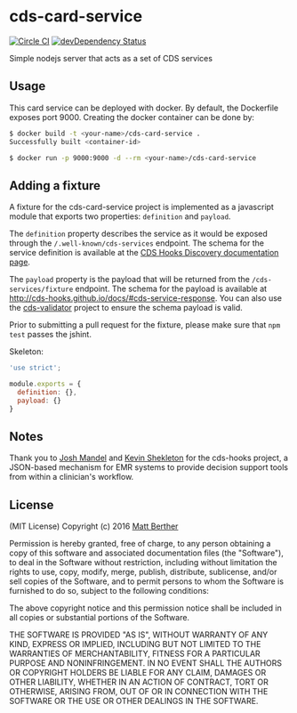 # cds-card-service

[![Circle CI](https://circleci.com/gh/cds-hooks/cds-card-service.svg?style=shield)](https://circleci.com/gh/cds-hooks/cds-card-service)
[![devDependency Status](https://david-dm.org/cds-hooks/cds-card-service.svg)](https://david-dm.org/cds-hooks/cds-card-service#info=devDependencies)

Simple nodejs server that acts as a set of CDS services

## Usage
This card service can be deployed with docker. By default, the Dockerfile exposes port 9000. Creating the docker container can be done by:

```bash
$ docker build -t <your-name>/cds-card-service .
Successfully built <container-id>

$ docker run -p 9000:9000 -d --rm <your-name>/cds-card-service
```

## Adding a fixture
A fixture for the cds-card-service project is implemented as a javascript module that exports two properties: `definition` and `payload`.

The `definition` property describes the service as it would be exposed through the `/.well-known/cds-services` endpoint. The schema for the service definition is available at the [CDS Hooks Discovery documentation page](http://cds-hooks.github.io/docs/#discovery).

The `payload` property is the payload that will be returned from the `/cds-services/fixture` endpoint. The schema for the payload is available at http://cds-hooks.github.io/docs/#cds-service-response. You can also use the [cds-validator](https://github.com/cds-hooks/cds-validator) project to ensure the schema payload is valid.

Prior to submitting a pull request for the fixture, please make sure that `npm test` passes the jshint.

Skeleton:

```js
'use strict';

module.exports = {
  definition: {},
  payload: {}
}
```

## Notes
Thank you to [Josh Mandel](https://github.com/jmandel) and [Kevin Shekleton](https://github.com/kpshek) for the cds-hooks project, a JSON-based mechanism for EMR systems to provide decision support tools from within a clinician's workflow.

## License
(MIT License)
Copyright (c) 2016 [Matt Berther](https://matt.berther.io)

Permission is hereby granted, free of charge, to any person obtaining a copy of this software and associated documentation files (the "Software"), to deal in the Software without restriction, including without limitation the rights to use, copy, modify, merge, publish, distribute, sublicense, and/or sell copies of the Software, and to permit persons to whom the Software is furnished to do so, subject to the following conditions:

The above copyright notice and this permission notice shall be included in all copies or substantial portions of the Software.

THE SOFTWARE IS PROVIDED "AS IS", WITHOUT WARRANTY OF ANY KIND, EXPRESS OR IMPLIED, INCLUDING BUT NOT LIMITED TO THE WARRANTIES OF MERCHANTABILITY, FITNESS FOR A PARTICULAR PURPOSE AND NONINFRINGEMENT. IN NO EVENT SHALL THE AUTHORS OR COPYRIGHT HOLDERS BE LIABLE FOR ANY CLAIM, DAMAGES OR OTHER LIABILITY, WHETHER IN AN ACTION OF CONTRACT, TORT OR OTHERWISE, ARISING FROM, OUT OF OR IN CONNECTION WITH THE SOFTWARE OR THE USE OR OTHER DEALINGS IN THE SOFTWARE.
